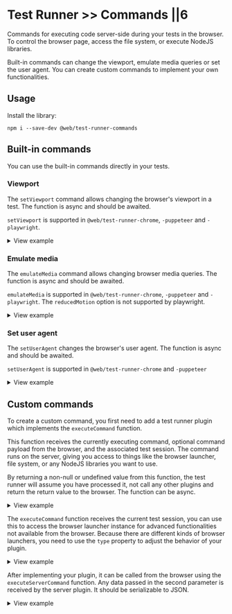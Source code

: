 # Test Runner >> Commands ||6

Commands for executing code server-side during your tests in the browser. To control the browser page, access the file system, or execute NodeJS libraries.

Built-in commands can change the viewport, emulate media queries or set the user agent. You can create custom commands to implement your own functionalities.

## Usage

Install the library:

```
npm i --save-dev @web/test-runner-commands
```

## Built-in commands

You can use the built-in commands directly in your tests.

### Viewport

The `setViewport` command allows changing the browser's viewport in a test. The function is async and should be awaited.

`setViewport` is supported in `@web/test-runner-chrome`, `-puppeteer` and `-playwright`.

<details>
  <summary>View example</summary>

```js
import { setViewport } from '@web/test-runner-commands';

describe('my component', () => {
  it('works on 360x640', async () => {
    await setViewport({ width: 360, height: 640 });
    console.log(window.innerWidth); // 360
    console.log(window.innerHeight); // 640
  });

  it('works on 400x800', async () => {
    await setViewport({ width: 400, height: 800 });
    console.log(window.innerWidth); // 400
    console.log(window.innerHeight); // 800
  });
});
```

</details>

### Emulate media

The `emulateMedia` command allows changing browser media queries. The function is async and should be awaited.

`emulateMedia` is supported in `@web/test-runner-chrome`, `-puppeteer` and `-playwright`. The `reducedMotion` option is not supported by playwright.

<details>
<summary>View example</summary>

```js
import { emulateMedia } from '@web/test-runner-commands';

it('can emulate print media type', async () => {
  await emulateMedia({ media: 'print' });
  expect(matchMedia('print').matches).to.be.true;
  await emulateMedia({ media: 'screen' });
  expect(matchMedia('screen').matches).to.be.true;
});

it('can emulate color scheme', async () => {
  await emulateMedia({ colorScheme: 'dark' });
  expect(matchMedia('(prefers-color-scheme: dark)').matches).to.be.true;
  await emulateMedia({ colorScheme: 'light' });
  expect(matchMedia('(prefers-color-scheme: light)').matches).to.be.true;
});

// The reducedMotion option is not supported by playwright.
it('can emulate reduced motion', async () => {
  await emulateMedia({ reducedMotion: 'reduce' });
  expect(matchMedia('(prefers-reduced-motion: reduce)').matches).to.be.true;
  await emulateMedia({ reducedMotion: 'no-preference' });
  expect(matchMedia('(prefers-reduced-motion: no-preference)').matches).to.be.true;
});
```

</details>

### Set user agent

The `setUserAgent` changes the browser's user agent. The function is async and should be awaited.

`setUserAgent` is supported in `@web/test-runner-chrome` and `-puppeteer`

<details>
<summary>View example</summary>

```js
import { setUserAgent } from '@web/test-runner-commands';

it('can set the user agent', async () => {
  const userAgent = 'my custom user agent';
  expect(navigator.userAgent).to.not.equal(userAgent);
  await setUserAgent(userAgent);
  expect(navigator.userAgent).to.equal(userAgent);
});
```

</details>

## Custom commands

To create a custom command, you first need to add a test runner plugin which implements the `executeCommand` function.

This function receives the currently executing command, optional command payload from the browser, and the associated test session. The command runs on the server, giving you access to things like the browser launcher, file system, or any NodeJS libraries you want to use.

By returning a non-null or undefined value from this function, the test runner will assume you have processed it, not call any other plugins and return the return value to the browser. The function can be async.

<details>

<summary>View example</summary>

```js
import fs from 'fs';

function myPlugin() {
  return {
    name: 'my-plugin',

    executeCommand({ command, payload }) {
      if (command === 'my-command') {
        // write the data receives from the browser to a disk
        fs.writeFileSync('./my-file.json', JSON.stringify(payload));
        // by returning a value, we signal the test runner we've handled this command
        return true;
      }
    },
  };
}

// your web-test-runner.config.js
export default {
  plugins: [myPlugin()],
};
```

</details>

The `executeCommand` function receives the current test session, you can use this to access the browser launcher instance for advanced functionalities not available from the browser. Because there are different kinds of browser launchers, you need to use the `type` property to adjust the behavior of your plugin.

<details>
<summary>View example</summary>

```js
export function takeScreenshotPlugin() {
  return {
    name: 'take-screen-command',

    async executeCommand({ command, payload, session }) {
      if (command === 'take-screenshot') {
        // handle specific behavior for puppeteer
        if (session.browser.type === 'puppeteer') {
          const page = session.browser.getPage(session.id);
          const screenshot = await page.screenshot();
          // do something with the screenshot
          return true;
        }

        // handle specific behavior for playwright
        if (session.browser.type === 'playwright') {
          const page = session.browser.getPage(session.id);
          const screenshot = await page.screenshot();
          // do something with the screenshot
          return true;
        }

        // you might not be able to support all browser launchers
        throw new Error(
          `Taking screenshots is not supported for browser type ${session.browser.type}.`,
        );
      }
      return false;
    },
  };
}
```

</details>

After implementing your plugin, it can be called from the browser using the `executeServerCommand` function. Any data passed in the second parameter is received by the server plugin. It should be serializable to JSON.

<details>
<summary>View example</summary>

```js
import { executeServerCommand } from '@web/test-runner-commands';

it('my test', async () => {
  await executeServerCommand('my-command');
  // optionally pass in serializable data
  await executeServerCommand('my-command', { foo: 'bar' });
});
```

</details>
